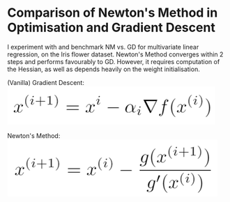 # Comparison of Newton's Method in Optimisation and Gradient Descent
I experiment with and benchmark NM vs. GD for multivariate linear regression, on the Iris flower dataset. Newton's Method converges within 2 steps and performs favourably to GD. However, it requires computation of the Hessian, as well as depends heavily on the weight initialisation.

(Vanilla) Gradient Descent:
![](./utils/eq2.PNG)

Newton's Method:
![](./utils/eq3.PNG)
